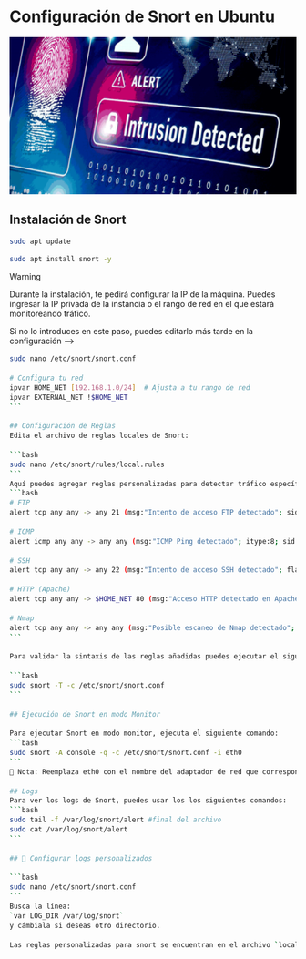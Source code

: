 # Configuración de Snort en Ubuntu
![ids](/img/ids.png)
## Instalación de Snort
```bash
sudo apt update
```
```bash
sudo apt install snort -y
```
> [!WARNING]
> Durante la instalación, te pedirá configurar la IP de la máquina. Puedes ingresar la IP privada de la instancia o el rango de red en el que estará monitoreando tráfico.

Si no lo introduces en este paso, puedes editarlo más tarde en la configuración -->

````bash
sudo nano /etc/snort/snort.conf

# Configura tu red
ipvar HOME_NET [192.168.1.0/24]  # Ajusta a tu rango de red
ipvar EXTERNAL_NET !$HOME_NET
```

## Configuración de Reglas
Edita el archivo de reglas locales de Snort:

```bash
sudo nano /etc/snort/rules/local.rules
```
Aquí puedes agregar reglas personalizadas para detectar tráfico específico. Por ejemplo, 
```bash
# FTP
alert tcp any any -> any 21 (msg:"Intento de acceso FTP detectado"; sid:1000001; rev:1;)

# ICMP
alert icmp any any -> any any (msg:"ICMP Ping detectado"; itype:8; sid:1000002; rev:1;)

# SSH
alert tcp any any -> any 22 (msg:"Intento de acceso SSH detectado"; flags:S; sid:1000003; rev:1;)

# HTTP (Apache)
alert tcp any any -> $HOME_NET 80 (msg:"Acceso HTTP detectado en Apache"; sid:1000004; rev:1;)

# Nmap
alert tcp any any -> any any (msg:"Posible escaneo de Nmap detectado"; flags:S; threshold:type threshold, track by_src, count 10, seconds 30; sid:1000005; rev:1;)
```

Para validar la sintaxis de las reglas añadidas puedes ejecutar el siguiente comando:

```bash
sudo snort -T -c /etc/snort/snort.conf
```

## Ejecución de Snort en modo Monitor

Para ejecutar Snort en modo monitor, ejecuta el siguiente comando:
```bash
sudo snort -A console -q -c /etc/snort/snort.conf -i eth0
```
📌 Nota: Reemplaza eth0 con el nombre del adaptador de red que corresponda. (`ip a`)

## Logs
Para ver los logs de Snort, puedes usar los los siguientes comandos:
```bash
sudo tail -f /var/log/snort/alert #final del archivo
sudo cat /var/log/snort/alert
```

## 🎯 Configurar logs personalizados

```bash
sudo nano /etc/snort/snort.conf
```
Busca la línea:
`var LOG_DIR /var/log/snort`
y cámbiala si deseas otro directorio.

Las reglas personalizadas para snort se encuentran en el archivo `local.rules` de este repositorio.Puedes usar el archivo para probar las reglas antes de añadirlas a la configuración.
